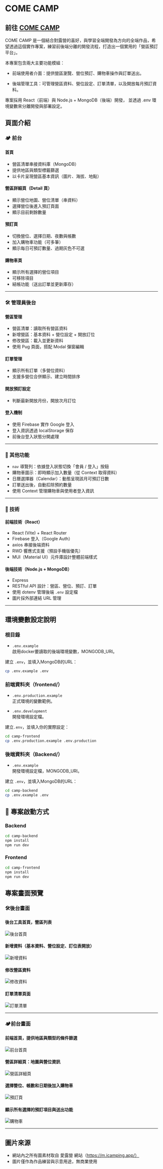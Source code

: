 # COME CAMP

## 前往 [COME CAMP](http://bettysu-info.duckdns.org/)

COME CAMP 是一個結合對露營的喜好，與學習全端開發為方向的全端作品，希望透過這個實作專案，練習前後端分離的開發流程，打造出一個實用的「營區預訂平台」。

本專案包含兩大主要功能模組：

- 前端使用者介面：提供營區瀏覽、營位預訂、購物車操作與訂單送出。

- 後端管理工具：可管理營區資料、營位設定、訂單清單，以及開放每月預訂資料。

專案採用 React（前端）與 Node.js + MongoDB（後端）開發，
並透過 .env 環境變數來分離開發與部署設定。



## 頁面介紹

### 🏕️ 前台

#### 首頁
- 營區清單串接資料庫（MongoDB）
- 提供地區與類型標籤篩選
- 以卡片呈現營區基本資訊（圖片、海拔、地點）

#### 營區詳細頁（Detail 頁）
- 顯示營位地圖、營位清單（串資料）
- 選擇營位後進入預訂頁面
- 顯示目前剩餘數量

#### 預訂頁
- 切換營位、選擇日期、夜數與帳數
- 加入購物車功能（可多筆）
- 顯示每日可預訂數量、過期灰色不可選

#### 購物車頁
- 顯示所有選擇的營位項目
- 可移除項目
- 結帳功能（送出訂單並更新庫存）

---

### 🛠️ 管理員後台

#### 營區管理
- 營區清單：讀取所有營區資料
- 新增營區：基本資料 + 營位設定 + 開放訂位
- 修改營區：載入並更新資料
- 使用 Pug 頁面，搭配 Modal 彈窗編輯

#### 訂單管理
- 顯示所有訂單（多營位資料）
- 支援多營位合併顯示、建立時間排序

#### 開放預訂設定
- 判斷最新開放月份，開放次月訂位

#### 登入機制
- 使用 Firebase 實作 Google 登入
- 登入資訊透過 localStorage 保存
- 前後台登入狀態分開處理

---

### 🧩 其他功能

- `nav` 導覽列：依據登入狀態切換「會員 / 登入」按鈕
- 購物車圖示：即時顯示加入數量（從 Context 取得資料）
- 日曆選擇器（Calendar）：動態呈現該月可預訂日數
- 訂單送出後，自動扣除預約數量
- 使用 Context 管理購物車與使用者登入資訊

---

### 🧪 技術

#### 前端技術（React）

- React (Vite) + React Router
- Firebase 登入（Google Auth）
- axios 串接後端資料
- RWD 響應式支援（預設手機版優先）
- MUI（Material UI）元件庫設計整體前端樣式

#### 後端技術（Node.js + MongoDB）

- Express
- RESTful API 設計：營區、營位、預訂、訂單
- 使用 dotenv 管理後端 `.env` 設定檔
- 圖片採外部連結 URL 管理

---

## 環境變數設定說明

### 根目錄

- `.env.example`  
  啟用docker要讀取的後端環境變數，MONGODB_URI。

建立 `.env`，並填入MongoDB的URL：

```bash
cp .env.example .env
```

### 前端資料夾（frontend/）
- `.env.production.example`  
  正式環境的變數範例。

- `.env.development`  
  開發環境設定檔。

建立`.env`，並填入你的實際設定：

```bash
cd camp-frontend
cp .env.production.example .env.production
```

### 後端資料夾（Backend/）
- `.env.example`  
  開發環境設定檔，MONGODB_URI。

建立 `.env`，並填入MongoDB的URL：

```bash
cd camp-backend
cp .env.example .env
```

## 🔧 專案啟動方式

### Backend

```bash
cd camp-backend
npm install
npm run dev
```

### Frontend

```bash
cd camp-frontend
npm install
npm run dev
```

## 專案畫面預覽
### 🛠️後台畫面

#### 後台工具首頁，營區列表
![後台首頁](assets/back_1.png)

#### 新增資料（基本資料、營位設定、訂位表開放）
![新增資料](assets/back_2.png)

#### 修改營區資料
![修改資料](assets/back_3.png)

#### 訂單清單頁面
![訂單清單](assets/back_4.png)

---

### 🏕️前台畫面

#### 前端首頁，提供地區與類型的條件篩選
![前台首頁](assets/front_1.png)

#### 營區詳細頁：地圖與營位資訊
![營區詳細頁](assets/front_2.png)

#### 選擇營位、帳數和日期後加入購物車
![預訂頁](assets/front_3.png)

#### 顯示所有選擇的預訂項目與送出功能
![購物車](assets/front_4.png)

---

## 圖片來源

- 網站內之所有圖素材取自 愛露營 網站（https://m.icamping.app/）
- 圖片僅作為作品練習與示意用途，無商業使用